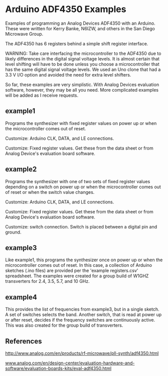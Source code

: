 Arduino ADF4350 Examples
========================
Examples of programming an Analog Devices ADF4350 with an Arduino.  These were 
written for Kerry Banke, N6IZW, and others in the San Diego Microwave Group.

The ADF4350 has 6 registers behind a simple shift register interface.

WARNING:  Take care interfacing the microcontroller to the ADF4350 due to
likely differences in the digital signal voltage levels.  It is almost certain
that level shifting will have to be done unless you choose a microcontroller
that has the same digital signal voltage levels.  We used an Uno clone that
had a 3.3 V I/O option and avoided the need for extra level shifters.

So far, these examples are very simplistic.  With Analog Devices evaluation
software, however, they may be all you need.  More complicated examples will
be added as I receive requests.


example1
--------
Programs the synthesizer with fixed register values on power up or when the
microcontroller comes out of reset.

Customize:  Arduino CLK, DATA, and LE connections.

Customize:  Fixed register values.  Get these from the data sheet or from
Analog Device's evaluation board software.


example2
--------
Programs the synthesizer with one of two sets of fixed register values
depending on a switch on power up or when the microcontroller comes out of
reset or when the switch value changes.

Customize:  Arduino CLK, DATA, and LE connections.

Customize:  Fixed register values.  Get these from the data sheet or from
Analog Device's evaluation board software.

Customize:  switch connection.  Switch is placed between a digital pin and
ground.


example3
--------
Like example1, this programs the synthesizer once on power up or when the
microcontroller comes out of reset.  In this case, a collection of
Arduino sketches (.ino files) are provided per the 'example registers.csv'
spreadsheet.  The examples were created for a group build of W1GHZ
transverters for 2.4, 3.5, 5.7, and 10 GHz.

example4
--------
This provides the list of frequencies from example3, but in a single sketch.
A set of switches selects the band.  Another switch, that is read at power
up or after reset, decides if the frequency switches are continuously active.
This was also created for the group build of transverters.

References
----------
http://www.analog.com/en/products/rf-microwave/pll-synth/adf4350.html

www.analog.com/en/design-center/evaluation-hardware-and-software/evaluation-boards-kits/eval-adf4350.html
